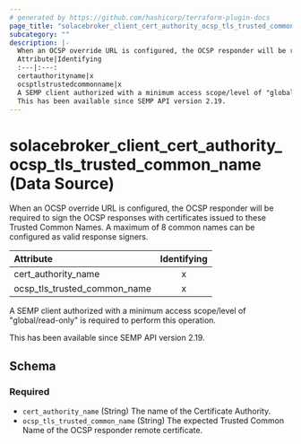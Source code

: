 ```yaml
---
# generated by https://github.com/hashicorp/terraform-plugin-docs
page_title: "solacebroker_client_cert_authority_ocsp_tls_trusted_common_name Data Source - solacebroker"
subcategory: ""
description: |-
  When an OCSP override URL is configured, the OCSP responder will be required to sign the OCSP responses with certificates issued to these Trusted Common Names. A maximum of 8 common names can be configured as valid response signers.
  Attribute|Identifying
  :---|:---:
  certauthorityname|x
  ocsptlstrustedcommonname|x
  A SEMP client authorized with a minimum access scope/level of "global/read-only" is required to perform this operation.
  This has been available since SEMP API version 2.19.
---
```


# solacebroker_client_cert_authority_ocsp_tls_trusted_common_name (Data Source)

When an OCSP override URL is configured, the OCSP responder will be required to sign the OCSP responses with certificates issued to these Trusted Common Names. A maximum of 8 common names can be configured as valid response signers.


Attribute|Identifying
:---|:---:
cert_authority_name|x
ocsp_tls_trusted_common_name|x



A SEMP client authorized with a minimum access scope/level of "global/read-only" is required to perform this operation.

This has been available since SEMP API version 2.19.



<!-- schema generated by tfplugindocs -->
## Schema

### Required

- `cert_authority_name` (String) The name of the Certificate Authority.
- `ocsp_tls_trusted_common_name` (String) The expected Trusted Common Name of the OCSP responder remote certificate.
